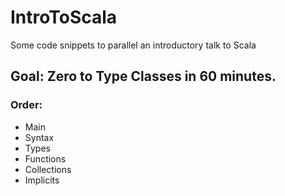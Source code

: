 # IntroToScala
Some code snippets to parallel an introductory talk to Scala

## Goal: Zero to Type Classes in 60 minutes.

### Order:
- Main
- Syntax
- Types
- Functions
- Collections
- Implicits
